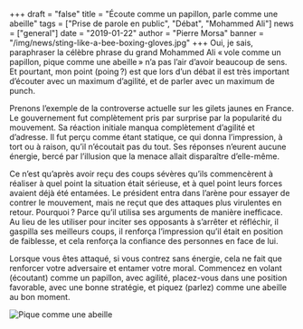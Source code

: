 +++
draft = "false"
title = "Écoute comme un papillon, parle comme une abeille"
tags = ["Prise de parole en public", "Débat", "Mohammed Ali"]
news = ["general"]
date = "2019-01-22"
author = "Pierre Morsa"
banner = "/img/news/sting-like-a-bee-boxing-gloves.jpg"
+++
Oui, je sais, paraphraser la célèbre phrase du grand Mohammed Ali « vole comme un papillon, pique comme une abeille » n’a pas l’air d’avoir beaucoup de sens. Et pourtant, mon point (poing ?) est que lors d’un débat il est très important d’écouter avec un maximum d’agilité, et de parler avec un maximum de punch.

Prenons l’exemple de la controverse actuelle sur les gilets jaunes en France. Le gouvernement fut complètement pris par surprise par la popularité du mouvement. Sa réaction initiale manqua complètement d’agilité et d’adresse. Il fut perçu comme étant statique, ce qui donna l’impression, à tort ou à raison, qu’il n’écoutait pas du tout. Ses réponses n’eurent aucune énergie, bercé par l’illusion que la menace allait disparaître d’elle-même.

Ce n’est qu’après avoir reçu des coups sévères qu’ils commencèrent à réaliser à quel point la situation était sérieuse, et à quel point leurs forces avaient déjà été entamées. Le président entra dans l’arène pour essayer de contrer le mouvement, mais ne reçut que des attaques plus virulentes en retour. Pourquoi ? Parce qu’il utilisa ses arguments de manière inefficace. Au lieu de les utiliser pour inciter ses opposants à s’arrêter et réfléchir, il gaspilla ses meilleurs coups, il renforça l’impression qu’il était en position de faiblesse, et cela renforça la confiance des personnes en face de lui.

Lorsque vous êtes attaqué, si vous contrez sans énergie, cela ne fait que renforcer votre adversaire et entamer votre moral. Commencez en volant (écoutant) comme un papillon, avec agilité, placez-vous dans une position favorable, avec une bonne stratégie, et piquez (parlez) comme une abeille au bon moment. 

![Pique comme une abeille](/img/news/sting-like-a-bee-boxing-gloves.jpg)

